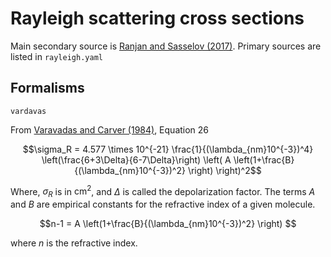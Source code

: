 # Rayleigh scattering cross sections

Main secondary source is [Ranjan and Sasselov (2017)](https://doi.org/10.1089/ast.2016.1519). Primary sources are listed in `rayleigh.yaml`

## Formalisms

 `vardavas`

From [Varavadas and Carver (1984)](https://doi.org/10.1016/0032-0633(84)90074-6), Equation 26

$$\sigma_R = 4.577 \times 10^{-21} \frac{1}{(\lambda_{nm}10^{-3})^4} \left(\frac{6+3\Delta}{6-7\Delta}\right)  \left( A \left(1+\frac{B}{(\lambda_{nm}10^{-3})^2} \right) \right)^2$$

Where, $\sigma_R$ is in $\mathrm{cm}^2$, and $\Delta$ is called the depolarization factor. The terms $A$ and $B$ are empirical constants for the refractive index of a given molecule.

$$n-1 =  A \left(1+\frac{B}{(\lambda_{nm}10^{-3})^2} \right) $$

where $n$ is the refractive index.